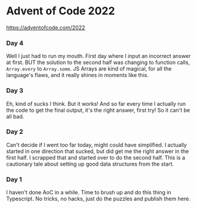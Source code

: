# Advent of Code 2022

https://adventofcode.com/2022

### Day 4

Well I just had to run my mouth. First day where I input an incorrect answer at first. BUT the solution to the second half was changing to function calls, `Array.every` to `Array.some`. JS Arrays are kind of magical, for all the language's flaws, and it really shines in moments like this.

### Day 3

Eh, kind of sucks I think. But it works! And so far every time I actually run the code to get the final output, it's the right answer, first try! So it can't be all bad.

### Day 2

Can't decide if I went too far today, might could have simplified. I actually started in one direction that sucked, but did get me the right answer in the first half. I scrapped that and started over to do the second half. This is a cautionary tale about setting up good data structures from the start.

### Day 1

I haven't done AoC in a while. Time to brush up and do this thing in Typescript. No tricks, no hacks, just do the puzzles and publish them here.

